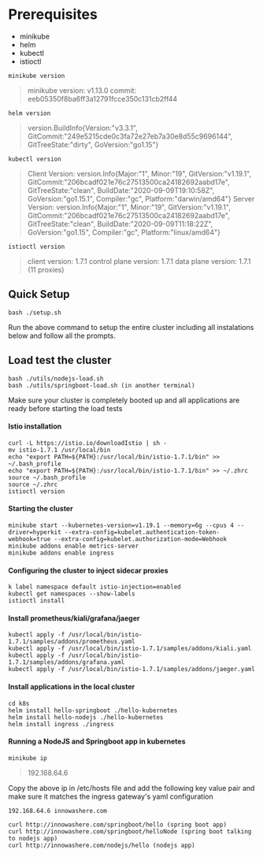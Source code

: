 # Prerequisites
- minikube
- helm
- kubectl
- istioctl

`minikube version`
>minikube version: v1.13.0
commit: eeb05350f8ba6ff3a12791fcce350c131cb2ff44

`helm version`
>version.BuildInfo{Version:"v3.3.1", GitCommit:"249e5215cde0c3fa72e27eb7a30e8d55c9696144", GitTreeState:"dirty", GoVersion:"go1.15"}

`kubectl version`
>Client Version: version.Info{Major:"1", Minor:"19", GitVersion:"v1.19.1", GitCommit:"206bcadf021e76c27513500ca24182692aabd17e", GitTreeState:"clean", BuildDate:"2020-09-09T19:10:58Z", GoVersion:"go1.15.1", Compiler:"gc", Platform:"darwin/amd64"}
>Server Version: version.Info{Major:"1", Minor:"19", GitVersion:"v1.19.1", GitCommit:"206bcadf021e76c27513500ca24182692aabd17e", GitTreeState:"clean", BuildDate:"2020-09-09T11:18:22Z", GoVersion:"go1.15", Compiler:"gc", Platform:"linux/amd64"}

`istioctl version`
>client version: 1.7.1
>control plane version: 1.7.1
>data plane version: 1.7.1 (11 proxies)

## Quick Setup
```
bash ./setup.sh
```
Run the above command to setup the entire cluster including all instalations below
and follow all the prompts.

## Load test the cluster
```
bash ./utils/nodejs-load.sh
bash ./utils/springboot-load.sh (in another terminal)
```
Make sure your cluster is completely booted up and all applications are ready before starting the load tests

#### Istio installation
```
curl -L https://istio.io/downloadIstio | sh -
mv istio-1.7.1 /usr/local/bin
echo "export PATH=${PATH}:/usr/local/bin/istio-1.7.1/bin" >> ~/.bash_profile
echo "export PATH=${PATH}:/usr/local/bin/istio-1.7.1/bin" >> ~/.zhrc
source ~/.bash_profile
source ~/.zhrc
istioctl version
```

#### Starting the cluster
```
minikube start --kubernetes-version=v1.19.1 --memory=6g --cpus 4 --driver=hyperkit --extra-config=kubelet.authentication-token-webhook=true --extra-config=kubelet.authorization-mode=Webhook
minikube addons enable metrics-server
minikube addons enable ingress
```

#### Configuring the cluster to inject sidecar proxies
```
k label namespace default istio-injection=enabled
kubectl get namespaces --show-labels
istioctl install
```

#### Install prometheus/kiali/grafana/jaeger
```
kubectl apply -f /usr/local/bin/istio-1.7.1/samples/addons/prometheus.yaml
kubectl apply -f /usr/local/bin/istio-1.7.1/samples/addons/kiali.yaml
kubectl apply -f /usr/local/bin/istio-1.7.1/samples/addons/grafana.yaml
kubectl apply -f /usr/local/bin/istio-1.7.1/samples/addons/jaeger.yaml
```

#### Install applications in the local cluster
```
cd k8s
helm install hello-springboot ./hello-kubernetes
helm install hello-nodejs ./hello-kubernetes
helm install ingress ./ingress
```

#### Running a NodeJS and Springboot app in kubernetes
`minikube ip`
>192.168.64.6

Copy the above ip in /etc/hosts file and add the following key value pair and make sure it matches the ingress gateway's yaml configuration
```
192.168.64.6 innowashere.com
```

```
curl http://innowashere.com/springboot/hello (spring boot app)
curl http://innowashere.com/springboot/helloNode (spring boot talking to nodejs app)
curl http://innowashere.com/nodejs/hello (nodejs app)
```